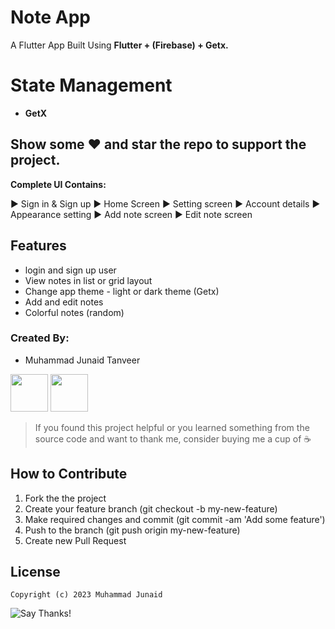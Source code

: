 # Note App

A Flutter App Built Using **Flutter + (Firebase) + Getx.**

# State Management 

 * **GetX**

## Show some :heart: and star the repo to support the project.

**Complete UI Contains:**

► Sign in & Sign up
► Home Screen
► Setting screen
► Account details
► Appearance setting
► Add note screen
► Edit note screen

## Features
 * login and sign up user
 * View notes in list or grid layout
 * Change app theme - light or dark theme (Getx)
 * Add and edit notes
 * Colorful notes (random)


</p>

### Created By:
*   Muhammad Junaid Tanveer

<a href="https://twitter.com/m_ali_ijaz_"><img src="https://user-images.githubusercontent.com/35039342/55471524-8e24cb00-5627-11e9-9389-58f3d4419153.png" width="60"></a>
<a href="[https://www.linkedin.com/in/muhammad-ali-23790821a/](https://www.linkedin.com/in/muhammad-junaid-tanveer-49953a1b0?utm_source=share&utm_campaign=share_via&utm_content=profile&utm_medium=android_app)"><img src="https://user-images.githubusercontent.com/35039342/55471530-94b34280-5627-11e9-8c0e-6fe86a8406d6.png" width="60"></a>

> If you found this project helpful or you learned something from the source code and want to thank me, consider buying me a cup of :coffee:

## How to Contribute
1. Fork the the project
2. Create your feature branch (git checkout -b my-new-feature)
3. Make required changes and commit (git commit -am 'Add some feature')
4. Push to the branch (git push origin my-new-feature)
5. Create new Pull Request

## License
    Copyright (c) 2023 Muhammad Junaid 

![Say Thanks!](https://img.shields.io/badge/Say%20Thanks-!-1EAEDB.svg)
